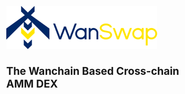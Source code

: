 <img src="assets/img/logo.png"
     style = "width: 80%; "
     />

# The Wanchain Based Cross-chain AMM DEX